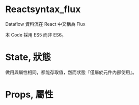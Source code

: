 # Reactsyntax_flux
Dataflow 資料流在 React 中又稱為 Flux

本 Code 採用 ES5 而非 ES6。

# State, 狀態

做用與屬性相同，都能存取值，然而狀態『僅屬於元件內部使用』。

# Props, 屬性
